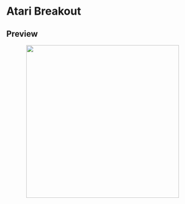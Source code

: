 # Atari Breakout
## Preview
<p align="center">
  <img width="400" height="400" src="atari_breakout.PNG">
</p>
